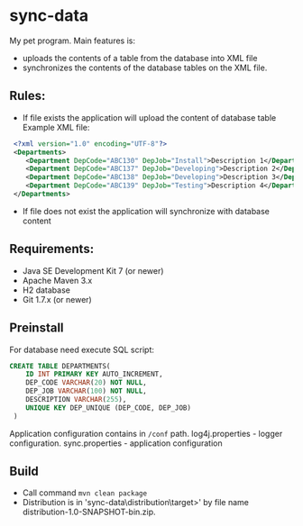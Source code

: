 sync-data
==========

My pet program. Main features is:

* uploads the contents of a table from the database into XML file
* synchronizes the contents of the database tables on the XML file.

## Rules:

  * If file exists the application will upload the content of database table
     Example XML file:
```xml
 <?xml version="1.0" encoding="UTF-8"?>
 <Departments>
    <Department DepCode="ABC130" DepJob="Install">Description 1</Department>
    <Department DepCode="ABC137" DepJob="Developing">Description 2</Department>
    <Department DepCode="ABC138" DepJob="Developing">Description 3</Department>
    <Department DepCode="ABC139" DepJob="Testing">Description 4</Department>
 </Departments>
```

  * If file does not exist the application will synchronize with database content

## Requirements:

  * Java SE Development Kit 7 (or newer)
  * Apache Maven 3.x
  * H2 database
  * Git 1.7.x (or newer)

## Preinstall

  For database need execute SQL script:
  ```sql
  CREATE TABLE DEPARTMENTS(
      ID INT PRIMARY KEY AUTO_INCREMENT,
      DEP_CODE VARCHAR(20) NOT NULL,
      DEP_JOB VARCHAR(100) NOT NULL,
      DESCRIPTION VARCHAR(255),
      UNIQUE KEY DEP_UNIQUE (DEP_CODE, DEP_JOB)
   )
```

  Application configuration contains in `/conf` path. log4j.properties - logger configuration. sync.properties - application configuration

## Build

   * Call command `mvn clean package`
   * Distribution is in 'sync-data\distribution\target>' by file name distribution-1.0-SNAPSHOT-bin.zip.
